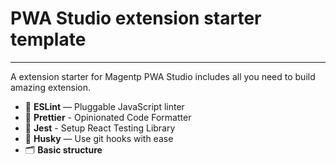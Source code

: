 
# PWA Studio extension starter template

---

A extension starter for Magentp PWA Studio includes all you need to build amazing extension.

- 📏 **ESLint** — Pluggable JavaScript linter
- 💖 **Prettier** - Opinionated Code Formatter
- 📄 **Jest** - Setup React Testing Library
- 🐶 **Husky** — Use git hooks with ease
- 🗂 **Basic structure**
